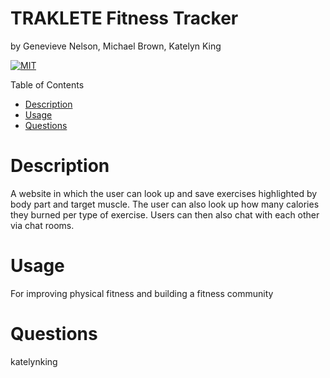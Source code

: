 # TRAKLETE Fitness Tracker
  by Genevieve Nelson, Michael Brown, Katelyn King 

  [![MIT](https://img.shields.io/badge/license-MIT-blue)](https://opensource.org/licenses/MIT) 

  Table of Contents
  * [Description](#description)
  * [Usage](#usage)
  * [Questions](#questions)

  
  # Description
  A website in which the user can look up and save exercises highlighted by body part and target muscle. The user can also look up how many calories they burned per type of exercise. Users can then also chat with each other via chat rooms.
  
  # Usage
  For improving physical fitness and building a fitness community

  # Questions
  katelynking
  
